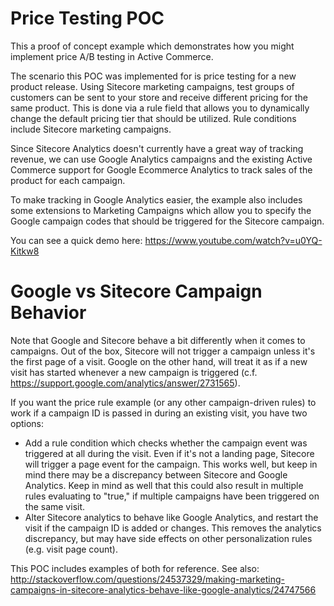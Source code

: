 Price Testing POC
========
This a proof of concept example which demonstrates how you might implement price A/B testing in Active Commerce.

The scenario this POC was implemented for is price testing for a new product release. Using Sitecore marketing campaigns,
test groups of customers can be sent to your store and receive different pricing for the same product. This is done via a rule field
that allows you to dynamically change the default pricing tier that should be utilized. Rule conditions include Sitecore marketing campaigns.

Since Sitecore Analytics doesn't currently have a great way of tracking revenue, we can use Google Analytics campaigns
and the existing Active Commerce support for Google Ecommerce Analytics to track sales of the product for each campaign.

To make tracking in Google Analytics easier, the example also includes some extensions to Marketing Campaigns which allow
you to specify the Google campaign codes that should be triggered for the Sitecore campaign.

You can see a quick demo here:
https://www.youtube.com/watch?v=u0YQ-Kitkw8


Google vs Sitecore Campaign Behavior
========
Note that Google and Sitecore behave a bit differently when it comes to campaigns. Out of the box, Sitecore will not trigger
a campaign unless it's the first page of a visit. Google on the other hand, will treat it as if a new visit has started whenever
a new campaign is triggered (c.f. https://support.google.com/analytics/answer/2731565).

If you want the price rule example (or any other campaign-driven rules) to work if a campaign ID is passed in during an existing
visit, you have two options:

* Add a rule condition which checks whether the campaign event was triggered at all during the visit. Even if it's not a landing
page, Sitecore will trigger a page event for the campaign. This works well, but keep in mind there may be a discrepancy between Sitecore and Google
Analytics. Keep in mind as well that this could also result in multiple rules evaluating to "true," if multiple campaigns have been triggered
on the same visit.
* Alter Sitecore analytics to behave like Google Analytics, and restart the visit if the campaign ID is added or changes. This
removes the analytics discrepancy, but may have side effects on other personalization rules (e.g. visit page count).

This POC includes examples of both for reference. See also: http://stackoverflow.com/questions/24537329/making-marketing-campaigns-in-sitecore-analytics-behave-like-google-analytics/24747566